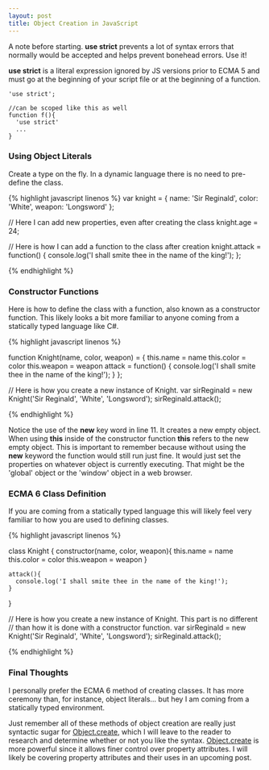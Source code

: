```yaml
---
layout: post
title: Object Creation in JavaScript
---
```


A note before starting. **use strict** prevents a lot of syntax errors that
normally would be accepted and helps prevent bonehead errors. Use it!

**use strict** is a literal expression ignored by JS versions prior to ECMA 5
and must go at the beginning of your script file or at the beginning of a function.


```
'use strict';

//can be scoped like this as well
function f(){
  'use strict'
  ...
}

```

### Using Object Literals

Create a type on the fly. In a dynamic language there is no need to pre-define the class.

{% highlight javascript linenos %}
  var knight = {
    name: 'Sir Reginald',
    color: 'White',
    weapon: 'Longsword'
  };

  // Here I can add new properties, even after creating the class
  knight.age = 24;

  // Here is how I can add a function to the class after creation
  knight.attack = function() {
    console.log('I shall smite thee in the name of the king!');
  };

{% endhighlight %}

### Constructor Functions
Here is how to define the class with a function, also known as a constructor
function. This likely looks a bit more familiar to anyone coming from a statically
typed language like C#.

{% highlight javascript linenos %}

  function Knight(name, color, weapon) = {
    this.name = name
    this.color = color
    this.weapon = weapon
    attack = function() {
      console.log('I shall smite thee in the name of the king!');
    }
  };

  // Here is how you create a new instance of Knight.
  var sirReginald = new Knight('Sir Reginald', 'White', 'Longsword');
  sirReginald.attack();

{% endhighlight %}

Notice the use of the **new** key word in line 11. It creates a new empty object.  When
using **this** inside of the constructor function **this** refers to the new
empty object. This is important to remember because without using the **new**
keyword the function would still run just fine. It would just set the properties
on whatever object is currently executing.  That might be the 'global' object
or the 'window' object in a web browser.

### ECMA 6 Class Definition

If you are coming from a statically typed language this will likely feel very
familiar to how you are used to defining classes.

{% highlight javascript linenos %}

  class Knight {
    constructor(name, color, weapon){
      this.name = name
      this.color = color
      this.weapon = weapon
    }

    attack(){
      console.log('I shall smite thee in the name of the king!');
    }
  }

  // Here is how you create a new instance of Knight. This part is no different
  // than how it is done with a constructor function.
  var sirReginald = new Knight('Sir Reginald', 'White', 'Longsword');
  sirReginald.attack();

{% endhighlight %}

### Final Thoughts
I personally prefer the ECMA 6 method of creating classes. It has more ceremony
than, for instance, object literals... but hey I am coming from a statically
typed environment.  

Just remember all of these methods of object creation are really just syntactic
sugar for [Object.create](https://developer.mozilla.org/en-US/docs/Web/JavaScript/Reference/Global_Objects/Object/create), which I will leave to the reader to research and determine whether or not you
like the syntax.  [Object.create](https://developer.mozilla.org/en-US/docs/Web/JavaScript/Reference/Global_Objects/Object/create) is more powerful since it allows finer control over property attributes. I will likely
be covering property attributes and their uses in an upcoming post.
